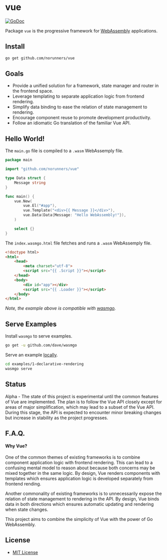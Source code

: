 # vue
[![GoDoc](https://godoc.org/github.com/norunners/vue?status.svg)](https://godoc.org/github.com/norunners/vue)

Package `vue` is the progressive framework for [WebAssembly](https://github.com/golang/go/wiki/WebAssembly) applications.

## Install
```bash
go get github.com/norunners/vue
```

## Goals
* Provide a unified solution for a framework, state manager and router in the frontend space.
* Leverage templating to separate application logic from frontend rendering.
* Simplify data binding to ease the relation of state management to rendering.
* Encourage component reuse to promote development productivity.
* Follow an idiomatic Go translation of the familiar Vue API.

## Hello World!
The `main.go` file is compiled to a `.wasm` WebAssemply file.
```go
package main

import "github.com/norunners/vue"

type Data struct {
	Message string
}

func main() {
	vue.New(
		vue.El("#app"),
		vue.Template("<div>{{ Message }}</div>"),
		vue.Data(Data{Message: "Hello WebAssembly!"}),
	)

	select {}
}
```

The `index.wasmgo.html` file fetches and runs a `.wasm` WebAssemply file.
```html
<!doctype html>
<html>
    <head>
        <meta charset="utf-8">
        <script src="{{ .Script }}"></script>
    </head>
    <body>
        <div id="app"></div>
        <script src="{{ .Loader }}"></script>
    </body>
</html>
```
*Note, the example above is compatible with [wasmgo](https://github.com/dave/wasmgo).*

## Serve Examples
Install `wasmgo` to serve examples.
```bash
go get -u github.com/dave/wasmgo
```

Serve an example [locally](http://localhost:8080/).
```bash
cd examples/1-declarative-rendering
wasmgo serve
```

## Status
Alpha - The state of this project is experimental until the common features of Vue are implemented.
The plan is to follow the Vue API closely except for areas of major simplification, which may lead to a subset of the Vue API.
During this stage, the API is expected to encounter minor breaking changes but increase in stability as the project progresses.

## F.A.Q.

#### Why Vue?
One of the common themes of existing frameworks is to combine component application logic with frontend rendering.
This can lead to a confusing mental model to reason about because both concerns may be mixed together in the same logic.
By design, Vue renders components with templates which ensures application logic is developed separately from frontend rending.

Another commonality of existing frameworks is to unnecessarily expose the relation of state management to rendering in the API.
By design, Vue binds data in both directions which ensures automatic updating and rendering when state changes.

This project aims to combine the simplicity of Vue with the power of Go WebAssembly.

License
-------
* [MIT License](LICENSE)
